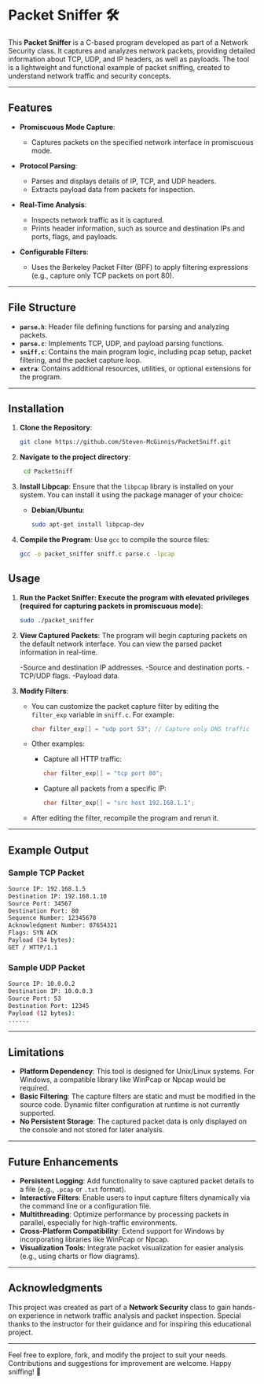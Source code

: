 # Packet Sniffer 🛠️

This **Packet Sniffer** is a C-based program developed as part of a Network Security class. It captures and analyzes network packets, providing detailed information about TCP, UDP, and IP headers, as well as payloads. The tool is a lightweight and functional example of packet sniffing, created to understand network traffic and security concepts.

---

## Features

- **Promiscuous Mode Capture**:
  - Captures packets on the specified network interface in promiscuous mode.
- **Protocol Parsing**:

  - Parses and displays details of IP, TCP, and UDP headers.
  - Extracts payload data from packets for inspection.

- **Real-Time Analysis**:

  - Inspects network traffic as it is captured.
  - Prints header information, such as source and destination IPs and ports, flags, and payloads.

- **Configurable Filters**:
  - Uses the Berkeley Packet Filter (BPF) to apply filtering expressions (e.g., capture only TCP packets on port 80).

---

## File Structure

- **`parse.h`**: Header file defining functions for parsing and analyzing packets.
- **`parse.c`**: Implements TCP, UDP, and payload parsing functions.
- **`sniff.c`**: Contains the main program logic, including pcap setup, packet filtering, and the packet capture loop.
- **`extra`**: Contains additional resources, utilities, or optional extensions for the program.

---

## Installation

1. **Clone the Repository**:

   ```bash
   git clone https://github.com/Steven-McGinnis/PacketSniff.git
   ```

2. **Navigate to the project directory**:

   ```bash
    cd PacketSniff
   ```

3. **Install Libpcap**:
   Ensure that the `libpcap` library is installed on your system. You can install it using the package manager of your choice:

   - **Debian/Ubuntu**:
     ```bash
     sudo apt-get install libpcap-dev
     ```

4. **Compile the Program**:
   Use `gcc` to compile the source files:

   ```bash
   gcc -o packet_sniffer sniff.c parse.c -lpcap
   ```

## Usage

1. **Run the Packet Sniffer: Execute the program with elevated privileges (required for capturing packets in promiscuous mode)**:

   ```bash
   sudo ./packet_sniffer
   ```

2. **View Captured Packets**:
   The program will begin capturing packets on the default network interface. You can view the parsed packet information in real-time.

   -Source and destination IP addresses.
   -Source and destination ports.
   -TCP/UDP flags.
   -Payload data.

3. **Modify Filters**:

   - You can customize the packet capture filter by editing the `filter_exp` variable in `sniff.c`. For example:
     ```c
     char filter_exp[] = "udp port 53"; // Capture only DNS traffic
     ```
   - Other examples:

     - Capture all HTTP traffic:
       ```c
       char filter_exp[] = "tcp port 80";
       ```
     - Capture all packets from a specific IP:
       ```c
       char filter_exp[] = "src host 192.168.1.1";
       ```

   - After editing the filter, recompile the program and rerun it.

---

## Example Output

### Sample TCP Packet

```bash
Source IP: 192.168.1.5
Destination IP: 192.168.1.10
Source Port: 34567
Destination Port: 80
Sequence Number: 12345678
Acknowledgment Number: 87654321
Flags: SYN ACK
Payload (34 bytes):
GET / HTTP/1.1
```

### Sample UDP Packet

```bash
Source IP: 10.0.0.2
Destination IP: 10.0.0.3
Source Port: 53
Destination Port: 12345
Payload (12 bytes):
......
```

---

## Limitations

- **Platform Dependency**: This tool is designed for Unix/Linux systems. For Windows, a compatible library like WinPcap or Npcap would be required.
- **Basic Filtering**: The capture filters are static and must be modified in the source code. Dynamic filter configuration at runtime is not currently supported.
- **No Persistent Storage**: The captured packet data is only displayed on the console and not stored for later analysis.

---

## Future Enhancements

- **Persistent Logging**: Add functionality to save captured packet details to a file (e.g., `.pcap` or `.txt` format).
- **Interactive Filters**: Enable users to input capture filters dynamically via the command line or a configuration file.
- **Multithreading**: Optimize performance by processing packets in parallel, especially for high-traffic environments.
- **Cross-Platform Compatibility**: Extend support for Windows by incorporating libraries like WinPcap or Npcap.
- **Visualization Tools**: Integrate packet visualization for easier analysis (e.g., using charts or flow diagrams).

---

## Acknowledgments

This project was created as part of a **Network Security** class to gain hands-on experience in network traffic analysis and packet inspection. Special thanks to the instructor for their guidance and for inspiring this educational project.

---

Feel free to explore, fork, and modify the project to suit your needs. Contributions and suggestions for improvement are welcome. Happy sniffing! 🚀
